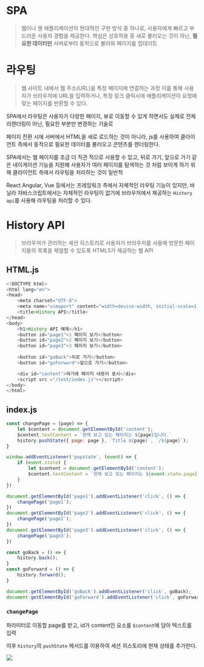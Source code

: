 # SPA
> 웹이나 웬 애플리케이션의 현대적인 구현 방식 중 하나로, 사용자에게 빠르고 부드러운 사용자 경험을 제공한다. 
> 핵심은 상호작용 중 새로 불러오는 것이 아닌, **필요한 데이터만** 서버로부터 동적으로 불러와 페이지를 업데이트


# 라우팅
> 웹 사이트 내에서 웹 주소(URL)을 특정 페이지에 연결하는 과정
> 이를 통해 사용자가 브라우저에 URL을 입력하거나, 특정 링크 클릭시에 애플리케이션이 요청에 맞는 페이지를 반환할 수 있다.

SPA에서 라우팅은 사용자가 다양한 페이지, 뷰로 이동할 수 있게 하면서도 실제로 전체 리렌더링이 아닌, 필요한 부분만 변경하는 기술로 

페이지 전환 시에 서버에서 HTML을 새로 로드하는 것이 아니라, js를 사용하여 클라이언트 측에서 동적으로 필요한 데이터를 불러오고 콘텐츠를 렌더링한다.

SPA에서는 웹 페이지를 조금 더 직관 적으로 사용할 수 있고, 뒤로 가기, 앞으로 가기 같은 네이게이션 기능을 지원해 사용자가 여러 페이지를 탐색하는 것 처럼 보이게 하기 위해 클라이언트 측에서 라우팅을 처리하는 것이 일반적

React Angular, Vue 등에서는 프레임워크 측에서 자체적인 라우팅 기능이 있지만, 바닐라 자바스크립트에서는 자체적인 라우팅이 없기에 브라우저에서 제공하는 `History api`를 사용해 라우팅을 처리할 수 있다.

# History API
> 브라우저가 관리하는 세션 히스토리로 사용자가 브라우저를 사용해 방문한 페이지들의 목록을 제얼할 수 있도록 HTML5가 제공하는 웹 API

## HTML.js
```js
<!DOCTYPE html>
<html lang="en">
<head>
    <meta charset="UTF-8">
    <meta name="viewport" content="width=device-width, initial-scale=1.0">
    <title>History API</title>
</head>
<body>
    <h1>History API 예제</h1>
    <button id="page1">1 페이지 보기</button>
    <button id="page2">2 페이지 보기</button>
    <button id="page3">3 페이지 보기</button>
    
    <button id="goBack">뒤로 가기</button>
    <button id="goForward">앞으로 가기</button>

    <div id="content">여기에 페이지 내용이 표시</div>
    <script src ="/test/index.js"></script>
</body>
</html>
```

## index.js
```js
const changePage = (page) => {
    let $content = document.getElementById('content');
    $content.textContent = `현재 보고 있는 페이지는 ${page}입니다.`
    history.pushState({ page: page }, `Title ${page}`, `/${page}`);
}

window.addEventListener('popstate', (event) => {
    if (event.state) {
        let $content = document.getElementById('content');
        $content.textContent = `현재 보고 있는 페이지는 ${event.state.page} 입니다.`;
    }
})

document.getElementById('page1').addEventListener('click', () => {
    changePage('page1');
})
document.getElementById('page2').addEventListener('click', () => {
    changePage('page2');
})
document.getElementById('page3').addEventListener('click', () => {
    changePage('page3');
})

const goBack = () => {
    history.back();
}
const goForward = () => {
    history.forward();
}

document.getElementById('goBack').addEventListener('click', goBack);
document.getElementById('goForward').addEventListener('click', goForward);
```

### `changePage`
파라미터로 이동할 page를 받고, id가 content인 요소를 `$content`에 담아 텍스트를 입력

이후 `history`의 `pushState` 메서드를 이용하여 세션 히스토리에 현재 상태를 추가한다.

![](https://i.imgur.com/qFjgmdC.png)

